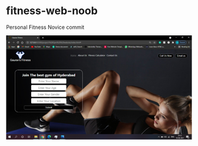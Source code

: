 # fitness-web-noob
Personal Fitness Novice commit

![Gym Website Demo](https://github.com/Gaurav-Krishna-Gaali/fitness-web-noob/blob/master/GymWebsite.png)
